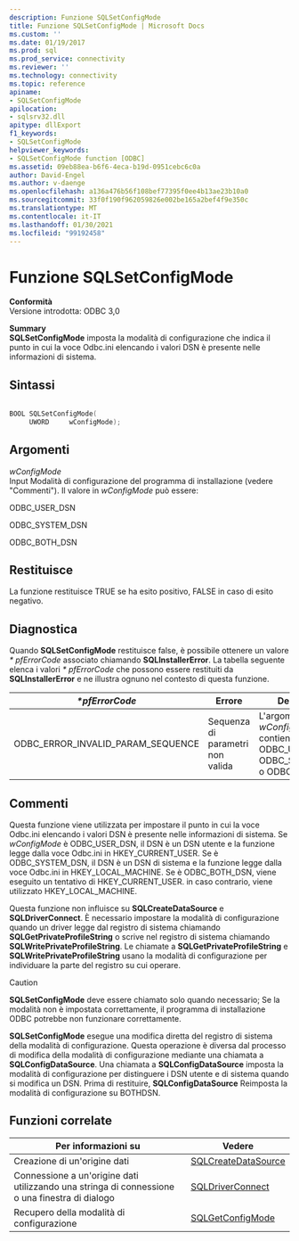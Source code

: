 ```yaml
---
description: Funzione SQLSetConfigMode
title: Funzione SQLSetConfigMode | Microsoft Docs
ms.custom: ''
ms.date: 01/19/2017
ms.prod: sql
ms.prod_service: connectivity
ms.reviewer: ''
ms.technology: connectivity
ms.topic: reference
apiname:
- SQLSetConfigMode
apilocation:
- sqlsrv32.dll
apitype: dllExport
f1_keywords:
- SQLSetConfigMode
helpviewer_keywords:
- SQLSetConfigMode function [ODBC]
ms.assetid: 09eb88ea-b6f6-4eca-b19d-0951cebc6c0a
author: David-Engel
ms.author: v-daenge
ms.openlocfilehash: a136a476b56f108bef77395f0ee4b13ae23b10a0
ms.sourcegitcommit: 33f0f190f962059826e002be165a2bef4f9e350c
ms.translationtype: MT
ms.contentlocale: it-IT
ms.lasthandoff: 01/30/2021
ms.locfileid: "99192458"
---
```

# <a name="sqlsetconfigmode-function"></a>Funzione SQLSetConfigMode
**Conformità**  
 Versione introdotta: ODBC 3,0  
  
 **Summary**  
 **SQLSetConfigMode** imposta la modalità di configurazione che indica il punto in cui la voce Odbc.ini elencando i valori DSN è presente nelle informazioni di sistema.  
  
## <a name="syntax"></a>Sintassi  
  
```cpp  
  
BOOL SQLSetConfigMode(  
     UWORD     wConfigMode);  
```  
  
## <a name="arguments"></a>Argomenti  
 *wConfigMode*  
 Input Modalità di configurazione del programma di installazione (vedere "Commenti"). Il valore in *wConfigMode* può essere:  
  
 ODBC_USER_DSN  
  
 ODBC_SYSTEM_DSN  
  
 ODBC_BOTH_DSN  
  
## <a name="returns"></a>Restituisce  
 La funzione restituisce TRUE se ha esito positivo, FALSE in caso di esito negativo.  
  
## <a name="diagnostics"></a>Diagnostica  
 Quando **SQLSetConfigMode** restituisce false, è possibile ottenere un valore *\* pfErrorCode* associato chiamando **SQLInstallerError**. La tabella seguente elenca i valori *\* pfErrorCode* che possono essere restituiti da **SQLInstallerError** e ne illustra ognuno nel contesto di questa funzione.  
  
|*\*pfErrorCode*|Errore|Descrizione|  
|---------------------|-----------|-----------------|  
|ODBC_ERROR_INVALID_PARAM_SEQUENCE|Sequenza di parametri non valida|L'argomento *wConfigMode* non contiene ODBC_USER_DSN, ODBC_SYSTEM_DSN o ODBC_BOTH_DSN.|  
  
## <a name="comments"></a>Commenti  
 Questa funzione viene utilizzata per impostare il punto in cui la voce Odbc.ini elencando i valori DSN è presente nelle informazioni di sistema. Se *wConfigMode* è ODBC_USER_DSN, il DSN è un DSN utente e la funzione legge dalla voce Odbc.ini in HKEY_CURRENT_USER. Se è ODBC_SYSTEM_DSN, il DSN è un DSN di sistema e la funzione legge dalla voce Odbc.ini in HKEY_LOCAL_MACHINE. Se è ODBC_BOTH_DSN, viene eseguito un tentativo di HKEY_CURRENT_USER. in caso contrario, viene utilizzato HKEY_LOCAL_MACHINE.  
  
 Questa funzione non influisce su **SQLCreateDataSource** e **SQLDriverConnect**. È necessario impostare la modalità di configurazione quando un driver legge dal registro di sistema chiamando **SQLGetPrivateProfileString** o scrive nel registro di sistema chiamando **SQLWritePrivateProfileString**. Le chiamate a **SQLGetPrivateProfileString** e **SQLWritePrivateProfileString** usano la modalità di configurazione per individuare la parte del registro su cui operare.  
  
> [!CAUTION]  
>  **SQLSetConfigMode** deve essere chiamato solo quando necessario; Se la modalità non è impostata correttamente, il programma di installazione ODBC potrebbe non funzionare correttamente.  
  
 **SQLSetConfigMode** esegue una modifica diretta del registro di sistema della modalità di configurazione. Questa operazione è diversa dal processo di modifica della modalità di configurazione mediante una chiamata a **SQLConfigDataSource**. Una chiamata a **SQLConfigDataSource** imposta la modalità di configurazione per distinguere i DSN utente e di sistema quando si modifica un DSN. Prima di restituire, **SQLConfigDataSource** Reimposta la modalità di configurazione su BOTHDSN.  
  
## <a name="related-functions"></a>Funzioni correlate  
  
|Per informazioni su|Vedere|  
|---------------------------|---------|  
|Creazione di un'origine dati|[SQLCreateDataSource](../../../odbc/reference/syntax/sqlcreatedatasource-function.md)|  
|Connessione a un'origine dati utilizzando una stringa di connessione o una finestra di dialogo|[SQLDriverConnect](../../../odbc/reference/syntax/sqldriverconnect-function.md)|  
|Recupero della modalità di configurazione|[SQLGetConfigMode](../../../odbc/reference/syntax/sqlgetconfigmode-function.md)|
